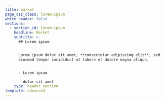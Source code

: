 ```yaml
---
title: market
page_css_class: lorem-ipsum
white_header: false
sections:
  - section_id: lorem-ipsum
    headline: Market
    subtitle: >-
      ## Lorem ipsum


      Lorem ipsum dolor sit amet, **consectetur adipiscing elit**, sed do
      eiusmod tempor incididunt ut labore et dolore magna aliqua.


      - Lorem ipsum

      - dolor sit amet
    type: header_section
template: advanced
---
```

